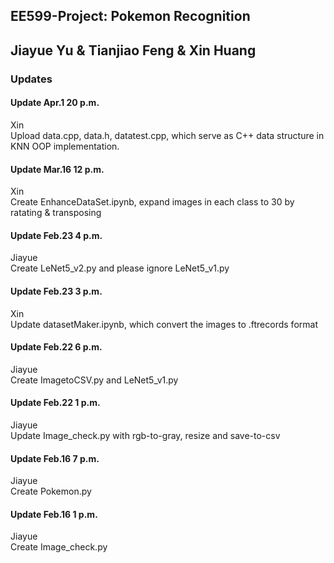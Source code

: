 ## EE599-Project: Pokemon Recognition
Jiayue Yu & Tianjiao Feng & Xin Huang  
---  
### Updates

#### Update Apr.1 20 p.m.
Xin  
Upload data.cpp, data.h, datatest.cpp, which serve as C++ data structure in KNN OOP implementation.  

#### Update Mar.16 12 p.m.
Xin  
Create EnhanceDataSet.ipynb, expand images in each class to 30 by ratating & transposing

#### Update Feb.23 4 p.m.
Jiayue  
Create LeNet5_v2.py and please ignore LeNet5_v1.py

#### Update Feb.23 3 p.m.
Xin  
Update datasetMaker.ipynb, which convert the images to .ftrecords format  

#### Update Feb.22 6 p.m.
Jiayue  
Create ImagetoCSV.py and LeNet5_v1.py

#### Update Feb.22 1 p.m.
Jiayue  
Update Image_check.py with rgb-to-gray, resize and save-to-csv

#### Update Feb.16 7 p.m.
Jiayue  
Create Pokemon.py

#### Update Feb.16 1 p.m.
Jiayue  
Create Image_check.py
